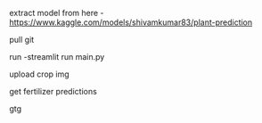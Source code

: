 extract model from here - https://www.kaggle.com/models/shivamkumar83/plant-prediction

pull git 

run -streamlit run main.py

upload crop img 

get fertilizer predictions

gtg
